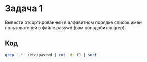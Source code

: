 # Задача 1
Вывести отсортированный в алфавитном порядке список имен пользователей в файле passwd (вам понадобится grep).
## Код
``` bash
grep '.*' /etc/passwd | cut -d: f1 | sort
```
